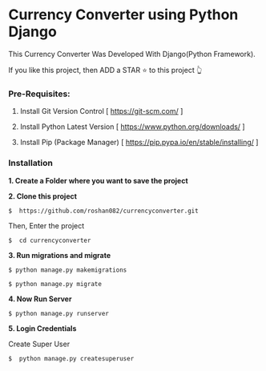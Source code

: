 
# Currency Converter using Python Django
This Currency Converter Was Developed With Django(Python Framework).


If you like this project, then ADD a STAR ⭐️  to this project 👆


### Pre-Requisites:
1. Install Git Version Control
[ https://git-scm.com/ ]

2. Install Python Latest Version
[ https://www.python.org/downloads/ ]

3. Install Pip (Package Manager)
[ https://pip.pypa.io/en/stable/installing/ ]



### Installation
**1. Create a Folder where you want to save the project**

**2. Clone this project**
```
$  https://github.com/roshan082/currencyconverter.git
```

Then, Enter the project
```
$  cd currencyconverter
```



**3. Run migrations and migrate**
```
$ python manage.py makemigrations
```
```
$ python manage.py migrate
```

**4. Now Run Server**

```
$ python manage.py runserver
```
**5. Login Credentials**

Create Super User
```
$  python manage.py createsuperuser
```
